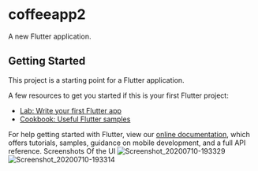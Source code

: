# coffeeapp2

A new Flutter application.

## Getting Started

This project is a starting point for a Flutter application.

A few resources to get you started if this is your first Flutter project:

- [Lab: Write your first Flutter app](https://flutter.dev/docs/get-started/codelab)
- [Cookbook: Useful Flutter samples](https://flutter.dev/docs/cookbook)

For help getting started with Flutter, view our
[online documentation](https://flutter.dev/docs), which offers tutorials,
samples, guidance on mobile development, and a full API reference.
Screenshots Of the UI
![Screenshot_20200710-193329](https://user-images.githubusercontent.com/28971899/87163803-8c938980-c2e5-11ea-9336-9a6ccbfecd09.jpg)
![Screenshot_20200710-193314](https://user-images.githubusercontent.com/28971899/87164086-f0b64d80-c2e5-11ea-934e-ffdaa2fbd241.jpg)

